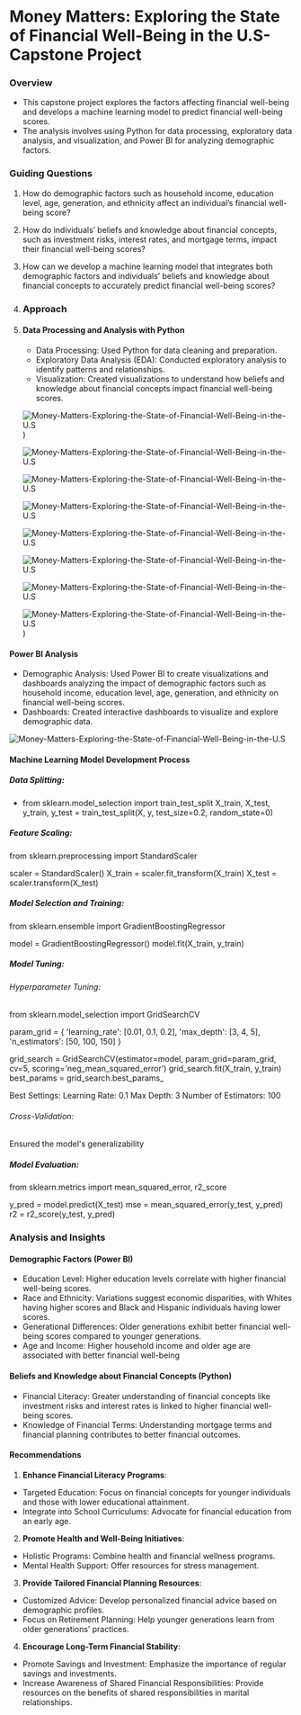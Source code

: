 # Money Matters: Exploring the State of Financial Well-Being in the U.S-Capstone Project
### Overview
- This capstone project explores the factors affecting financial well-being and develops a machine learning model to predict financial well-being scores.
- The analysis involves using Python for data processing, exploratory data analysis, and visualization, and Power BI for analyzing demographic factors.
### Guiding Questions
1. How do demographic factors such as household income, education level, age, generation, and ethnicity affect an individual’s financial well-being score?
2. How do individuals’ beliefs and knowledge about financial concepts, such as investment risks, interest rates, and mortgage terms, impact their financial well-being scores?
3. How can we develop a machine learning model that integrates both demographic factors and individuals’ beliefs and knowledge about financial concepts to accurately predict financial well-being scores?
4. ### Approach
5. #### Data Processing and Analysis with Python
   - Data Processing: Used Python for data cleaning and preparation.
   - Exploratory Data Analysis (EDA): Conducted exploratory analysis to identify patterns and relationships.
   - Visualization: Created visualizations to understand how beliefs and knowledge about financial concepts impact financial well-being scores.
  
   ![Money-Matters-Exploring-the-State-of-Financial-Well-Being-in-the-U.S](images/Average%20Financial%20Wellbeing%20by%20DiversificationBenefits.png))

   ![Money-Matters-Exploring-the-State-of-Financial-Well-Being-in-the-U.S](images/Average%20Financial%20Wellbeing%20by%20HousingMarketLosses.png)

   ![Money-Matters-Exploring-the-State-of-Financial-Well-Being-in-the-U.S](images/Average%20Financial%20Wellbeing%20by%20LongTermReturns.png)

   ![Money-Matters-Exploring-the-State-of-Financial-Well-Being-in-the-U.S](images/Financial%20Wellbeing%20by%20BondsInterestRates.png)

   ![Money-Matters-Exploring-the-State-of-Financial-Well-Being-in-the-U.S](images/Average%20Financial%20Wellbeing%20by%20HousingMarketLosses.png)
   
   ![Money-Matters-Exploring-the-State-of-Financial-Well-Being-in-the-U.S](images/Financial%20well%20being%20by%20Mortgage%20Interest%20Rate.png)
   
   ![Money-Matters-Exploring-the-State-of-Financial-Well-Being-in-the-U.S](images/Correlation%20Heatmap.png)
   
   ![Money-Matters-Exploring-the-State-of-Financial-Well-Being-in-the-U.S](images/Average%20Financial%20Wellbeing%20by%20DiversificationBenefits.png))
   
 #### Power BI Analysis
  - Demographic Analysis: Used Power BI to create visualizations and dashboards analyzing the impact of demographic factors such as household income, education level, age, generation, and ethnicity on financial well-being scores.
  - Dashboards: Created interactive dashboards to visualize and explore demographic data.
    
   ![Money-Matters-Exploring-the-State-of-Financial-Well-Being-in-the-U.S](images/Financial%20Wellbeing%20Power%20BI%20Dashboard.png)
   
 #### Machine Learning Model Development Process
 ##### Data Splitting:
   - from sklearn.model_selection import train_test_split
X_train, X_test, y_train, y_test = train_test_split(X, y, test_size=0.2, random_state=0)
##### Feature Scaling:
from sklearn.preprocessing import StandardScaler

scaler = StandardScaler()
X_train = scaler.fit_transform(X_train)
X_test = scaler.transform(X_test)
##### Model Selection and Training:
from sklearn.ensemble import GradientBoostingRegressor

model = GradientBoostingRegressor()
model.fit(X_train, y_train)
##### Model Tuning:
###### Hyperparameter Tuning:
from sklearn.model_selection import GridSearchCV

param_grid = {
    'learning_rate': [0.01, 0.1, 0.2],
    'max_depth': [3, 4, 5],
    'n_estimators': [50, 100, 150]
}

grid_search = GridSearchCV(estimator=model, param_grid=param_grid, cv=5, scoring='neg_mean_squared_error')
grid_search.fit(X_train, y_train)
best_params = grid_search.best_params_

Best Settings:
Learning Rate: 0.1
Max Depth: 3
Number of Estimators: 100
###### Cross-Validation: 
Ensured the model's generalizability
##### Model Evaluation:
from sklearn.metrics import mean_squared_error, r2_score

y_pred = model.predict(X_test)
mse = mean_squared_error(y_test, y_pred)
r2 = r2_score(y_test, y_pred)

### Analysis and Insights
#### Demographic Factors (Power BI)
- Education Level: Higher education levels correlate with higher financial well-being scores.
- Race and Ethnicity: Variations suggest economic disparities, with Whites having higher scores and Black and Hispanic individuals having lower scores.
- Generational Differences: Older generations exhibit better financial well-being scores compared to younger generations.
- Age and Income: Higher household income and older age are associated with better financial well-being

#### Beliefs and Knowledge about Financial Concepts (Python)
- Financial Literacy: Greater understanding of financial concepts like investment risks and interest rates is linked to higher financial well-being scores.
- Knowledge of Financial Terms: Understanding mortgage terms and financial planning contributes to better financial outcomes.
#### Recommendations
1. **Enhance Financial Literacy Programs**:
  - Targeted Education: Focus on financial concepts for younger individuals and those with lower educational attainment.
  - Integrate into School Curriculums: Advocate for financial education from an early age.
2. **Promote Health and Well-Being Initiatives**:
  - Holistic Programs: Combine health and financial wellness programs.
  - Mental Health Support: Offer resources for stress management.
3. **Provide Tailored Financial Planning Resources**:
  - Customized Advice: Develop personalized financial advice based on demographic profiles.
  - Focus on Retirement Planning: Help younger generations learn from older generations’ practices.
4. **Encourage Long-Term Financial Stability**:
  - Promote Savings and Investment: Emphasize the importance of regular savings and investments.
  - Increase Awareness of Shared Financial Responsibilities: Provide resources on the benefits of shared responsibilities in marital relationships.









